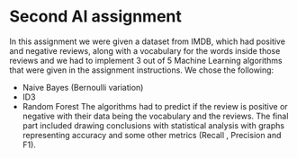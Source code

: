 # Second AI assignment
In this assignment we were given a dataset from IMDB, which had positive and negative reviews, along with a vocabulary for the words inside those reviews and we had to implement 3 out of 5 Machine Learning algorithms that were given in the assignment instructions. We chose the following: 
- Naive Bayes (Bernoulli variation)
- ID3
- Random Forest
The algorithms had to predict if the review is positive or negative with their data being the vocabulary and the reviews. The final part included drawing conclusions with statistical analysis with graphs representing accuracy and some other metrics (Recall , Precision and F1).
